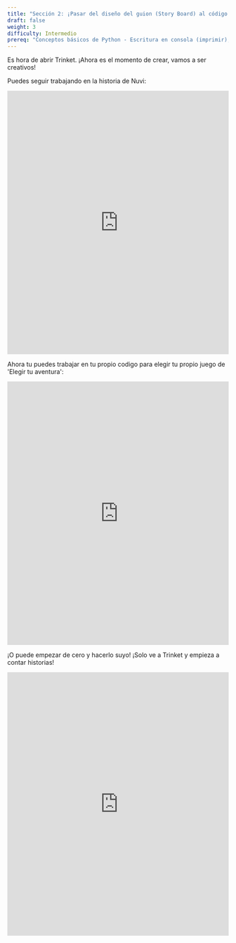 ```yaml
---
title: "Sección 2: ¡Pasar del diseño del guion (Story Board) al código!"
draft: false
weight: 3
difficulty: Intermedio
prereq: "Conceptos básicos de Python - Escritura en consola (imprimir), Lectura desde consola, Cadenas, Variables, Instrucciones condicionales"
---
```


Es hora de abrir Trinket. ¡Ahora es el momento de crear, vamos a ser creativos!

Puedes seguir trabajando en la historia de Nuvi:

<iframe src="https://trinket.io/embed/python/71ba29621a" width="100%" height="600" frameborder="0" marginwidth="0" marginheight="0" allowfullscreen></iframe>

Ahora tu puedes trabajar en tu propio codigo para elegir tu propio juego de 'Elegir tu aventura':

<iframe src="https://trinket.io/embed/python/39831f67c6" width="100%" height="600" frameborder="0" marginwidth="0" marginheight="0" allowfullscreen></iframe>

¡O puede empezar de cero y hacerlo suyo! ¡Solo ve a Trinket y empieza a contar historias!

<iframe src="https://trinket.io/embed/python/b238d85d0d" width="100%" height="600" frameborder="0" marginwidth="0" marginheight="0" allowfullscreen></iframe>